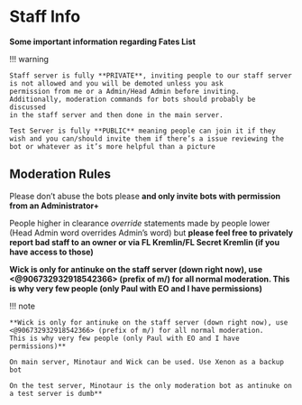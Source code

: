 # Staff Info

**Some important information regarding Fates List**

!!! warning

    Staff server is fully **PRIVATE**, inviting people to our staff server is not allowed and you will be demoted unless you ask 
    permission from me or a Admin/Head Admin before inviting. Additionally, moderation commands for bots should probably be discussed 
    in the staff server and then done in the main server.

    Test Server is fully **PUBLIC** meaning people can join it if they wish and you can/should invite them if there’s a issue reviewing the bot or whatever as it’s more helpful than a picture


## Moderation Rules

Please don’t abuse the bots please **and only invite bots with permission from an Administrator+**

People higher in clearance *override* statements made by people lower (Head Admin word overrides Admin’s word) 
but **please feel free to privately report bad staff to an owner or via FL Kremlin/FL Secret Kremlin (if you have access to those)**

**Wick is only for antinuke on the staff server (down right now), use <@906732932918542366> (prefix of m/) for all normal moderation.
This is why very few people (only Paul with EO and I have permissions)**

!!! note

    **Wick is only for antinuke on the staff server (down right now), use <@906732932918542366> (prefix of m/) for all normal moderation.
    This is why very few people (only Paul with EO and I have permissions)**

    On main server, Minotaur and Wick can be used. Use Xenon as a backup bot

    On the test server, Minotaur is the only moderation bot as antinuke on a test server is dumb**

